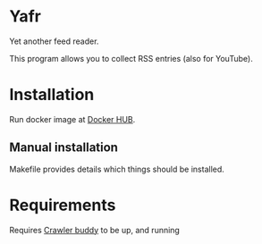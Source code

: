 # Yafr

Yet another feed reader.

This program allows you to collect RSS entries (also for YouTube).

# Installation

Run docker image at [Docker HUB](https://hub.docker.com/r/rozbujnik/yafrserver).

## Manual installation

Makefile provides details which things should be installed.

# Requirements

Requires [Crawler buddy](https://github.com/rumca-js/crawler-buddy) to be up, and running
